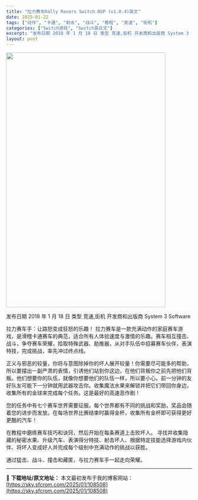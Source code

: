 ```yaml
---
title: "拉力赛车Rally Racers Switch NSP (v1.0.4)英文"
date: 2025-01-22
tags: ["动作", "卡通", "射击", "战斗", "教程", "竞速", "街机"]
categories: ["Switch游戏", "Switch英日文"]
excerpt: "发布日期 2018 年 1 月 18 日 类型 竞速,街机 开发商和出版商 System 3 Software 拉力赛车手：让路怒变成狂怒的乐趣！ 拉力赛车是一款充满动作的家庭赛车游戏，是滑稽卡通赛车的典范，适合所有人体验速度与激情的乐趣。赛车相互撞击、战斗，争夺赛车荣耀，拾取特殊武器、助推器，从对&hellip;"
layout: post
---
```


<img class="aligncenter size-full wp-image-108499" src="https://sky.sfcrom.com/wp-content/uploads/2025/01/2025012207514546.webp" alt="" width="432" height="692" />

发布日期 2018 年 1 月 18 日
类型 竞速,街机
开发商和出版商 System 3 Software

拉力赛车手：让路怒变成狂怒的乐趣！
拉力赛车是一款充满动作的家庭赛车游戏，是滑稽卡通赛车的典范，适合所有人体验速度与激情的乐趣。赛车相互撞击、战斗，争夺赛车荣耀，拾取特殊武器、助推器，从对手队伍中招募赛车伙伴，表演特技，完成挑战，率先冲过终点线。

正义与邪恶的较量，你将与意图除掉你的坏人展开较量！你需要尽可能多的帮助，所以要摆出一副严肃的表情，引诱他们站到你这边，在他们背叛你之前先把他们背叛。他们想要你的队伍，就像你想要他们的队伍一样，所以要小心。前一分钟的友好队友可能下一分钟就用武器攻击你。收集魔法水果来解锁并把它们带回你身边，收集所有的金球来完成每个任务。这是最好的高速恶作剧！

您的任务中有七个赛车世界需要征服。每个世界都有不同的挑战和奖励，奖品会随着您的进步而发放。在每场世界比赛结束时赢得金杯，收集所有金杯即可获得更好更酷的汽车！

在教程中磨练赛车技巧和诀窍，然后开始在每条赛道上击败坏人。
寻找并收集隐藏的秘密水果、升级汽车、表演得分特技、射击坏人、根据特定技能选择游戏内伙伴、将坏人变成好人并完成每个级别中充满动作的挑战以获胜。

通过猛击、战斗、撞击和藏匿，与拉力赛车手一起走向荣耀。

---
📖 **下载地址/原文地址：** 本文最初发布于我的博客网站：[https://sky.sfcrom.com/2025/01/108508](https://sky.sfcrom.com/2025/01/108508)
